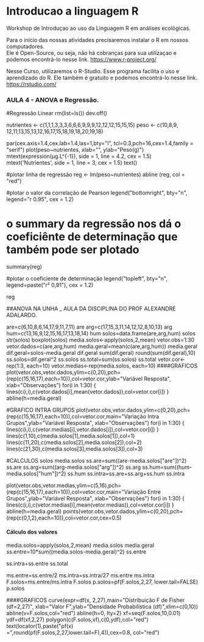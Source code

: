 # Introducao a linguagem R
Workshop de Introduçao ao uso da Linguagem R em análises ecológicas.


Para o início das nossas atividades precisaremos instalar o R em nossos computadores.   
    Ele é Open-Source, ou seja, não há cobranças para sua utilizaçao e podemos encontrá-lo nesse link. 
    https://www.r-project.org/

Nesse Curso, utilizaremos o R-Studio. 
    Esse programa facilita o uso e aprendizado do R. 
    Ele também é gratuito e podemos encontrá-lo nesse link.
    https://rstudio.com/



### AULA 4 - ANOVA e Regressão. 
#Regressão Linear
rm(list=ls())
dev.off()

nutrientes <- c(1,1,1,3,3,3,6,6,6,9,9,9,12,12,12,15,15,15)
peso <- c(10,8,9, 12,11,13,15,13,12,16,17,15,18,19,18,20,19,18)

par(cex.axis=1.4,cex.lab=1.4,las=1,bty="l", tcl=0.3,pch=16,cex=1.4,family = "serif")
plot(peso~nutrientes, xlab="", ylab="Peso(g)")
mtext(expression(µg.L^{-1}), side = 1, line = 4.2, cex = 1.5)
mtext('Nutrientes', side = 1, line = 3, cex = 1.5)
text()

#plotar linha de regressão
reg <- lm(peso~nutrientes) 
abline (reg, col = "red")

#plotar o valor da correlação de Pearson
legend("bottomright", bty="n", legend="r 0.95", cex = 1.2)

# o summary da regressão nos dá o coeficiênte de determinação que também pode ser plotado
summary(reg)

#plotar o coeficiente de determinação
legend("topleft", bty="n", legend=paste("r² 0,91"), cex = 1.2)

reg






##ANOVA NA UNHA _ AULA DA DISCIPLINA DO PROF ALEXANDRE ADALARDO.

are=c(6,10,8,6,14,17,9,11,7,11)
are
arg=c(17,15,3,11,14,12,12,8,10,13)
arg
hum=c(13,16,9,12,15,16,17,13,18,14)
hum
solos=data.frame(are,arg,hum)
solos
str(solos)
boxplot(solos)
media.solos<-apply(solos,2,mean)
vetor.obs=1:30
vetor.dados=c(are,arg,hum)
media.geral=mean(c(are,arg,hum))
media.geral
dif.geral=solos-media.geral
dif.geral
sum(dif.geral)
round(sum(dif.geral),10)
ss.solos=dif.geral^2
ss.solos
ss.total=sum(ss.solos)
ss.total
vetor.cor<-rep(1:3, each=10)
vetor.medias<-rep(media.solos, each=10)
####GRAFICOS
plot(vetor.obs,vetor.dados,ylim=c(0,20),pch=(rep(c(15,16,17),each=10)),col=vetor.cor,ylab="Variável Resposta", xlab="Observações")
for(i in 1:30)
{
  lines(c(i,i),c(vetor.dados[i],mean(vetor.dados)),col=vetor.cor[i])
}
abline(h=media.geral)

#GRAFICO INTRA GRUPOS
plot(vetor.obs,vetor.dados,ylim=c(0,20),pch=(rep(c(15,16,17),each=10)),col=vetor.cor,main="Variação Intra Grupos",ylab="Variável Resposta", xlab="Observações")
for(i in 1:30)
{
  lines(c(i,i),c(vetor.medias[i],vetor.dados[i]),col=vetor.cor[i])
}
lines(c(1,10),c(media.solos[1],media.solos[1]),col=1)
lines(c(11,20),c(media.solos[2],media.solos[2]),col=2)
lines(c(21,30),c(media.solos[3],media.solos[3]),col=3)

#CALCULOS
solos
media.solos
ss.are=sum((are-media.solos["are"])^2)
ss.are
ss.arg=sum((arg-media.solos["arg"])^2)
ss.arg
ss.hum=sum((hum-media.solos["hum"])^2)
ss.hum
ss.intra=ss.are+ss.arg+ss.hum
ss.intra


plot(vetor.obs,vetor.medias,ylim=c(5,16),pch=(rep(c(15,16,17),each=10)),col=vetor.cor,main="Variação Entre Grupos",ylab="Variável Resposta", xlab="Observações")
for(i in 1:30)
{
  lines(c(i,i),c(vetor.medias[i],mean(vetor.medias)),col=vetor.cor[i])
}
abline(h=media.geral)
points(vetor.obs,vetor.dados,ylim=c(0,20),pch=(rep(c(0,1,2),each=10)),col=vetor.cor,cex=0.5)

#### Cálculo dos valores

media.solos=apply(solos,2,mean)
media.solos
media.geral
ss.entre=10*sum((media.solos-media.geral)^2)
ss.entre

ss.intra+ss.entre
ss.total

ms.entre=ss.entre/2
ms.intra=ss.intra/27
ms.entre
ms.intra
F.solos=ms.entre/ms.intra
F.solos
p.solos=pf(F.solos,2,27, lower.tail=FALSE)
p.solos


####GRAFICOS
curve(expr=df(x, 2,27),main="Distribuição F de Fisher (df=2,27)", xlab="Valor F",ylab="Densidade Probabilística (df)",xlim=c(0,10))
abline(v=F.solos,col="red")
abline(h=0, lty=2)
xf=seq(F.solos,10,0.01)
ydf=df(xf,2,27)
polygon(c(F.solos,xf),c(0,ydf),col="red")
text(locator(1),paste("pf(x) =",round(pf(F.solos,2,27,lower.tail=F),4)),cex=0.8, col="red")



